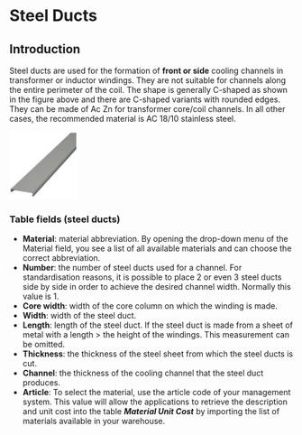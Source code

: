 # Steel Ducts

## Introduction
Steel ducts are used for the formation of **front or side** cooling channels in transformer or inductor windings. They are not suitable for channels along the entire perimeter of the coil. The shape is generally C-shaped as shown in the figure above and there are C-shaped variants with rounded edges.
They can be made of Ac Zn for transformer core/coil channels. In all other cases, the recommended material is AC 18/10 stainless steel. 


<img src="img/Distanziatori.jpg" height="120px">

### Table fields (steel ducts)

- **Material**: material abbreviation. By opening the drop-down menu of the Material field, you see a list of all available materials and can choose the correct abbreviation.
- **Number**: the number of steel ducts used for a channel. For standardisation reasons, it is possible to place 2 or even 3 steel ducts side by side in order to achieve the desired channel width. Normally this value is 1.
- **Core width**: width of the core column on which the winding is made.
- **Width**: width of the steel duct.
- **Length**: length of the steel duct. If the steel duct is made from a sheet of metal with a length > the height of the windings. This measurement can be omitted.
- **Thickness**: the thickness of the steel sheet from which the steel ducts is cut.
- **Channel**: the thickness of the cooling channel that the steel duct produces.
- **Article**: To select the material, use the article code of your management system. This value will allow the applications to retrieve the description and unit cost into the table ***Material Unit Cost*** by importing the list of materials available in your warehouse.
